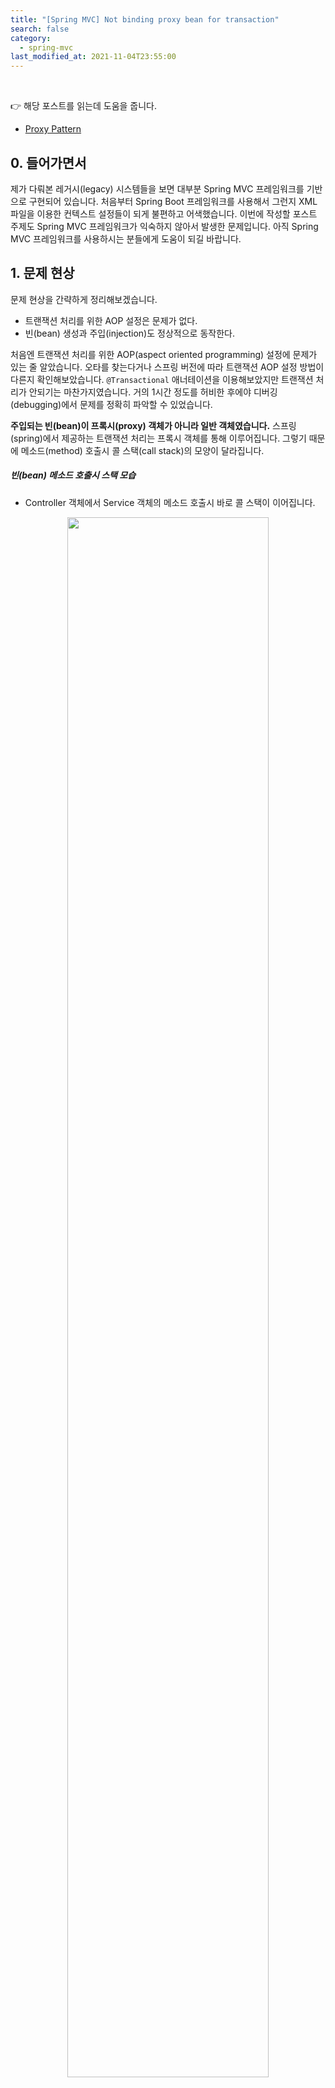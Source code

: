 ```yaml
---
title: "[Spring MVC] Not binding proxy bean for transaction"
search: false
category:
  - spring-mvc
last_modified_at: 2021-11-04T23:55:00
---
```


<br>

👉 해당 포스트를 읽는데 도움을 줍니다.
- [Proxy Pattern][proxy-pattern-link]

## 0. 들어가면서
제가 다뤄본 레거시(legacy) 시스템들을 보면 대부분 Spring MVC 프레임워크를 기반으로 구현되어 있습니다. 
처음부터 Spring Boot 프레임워크를 사용해서 그런지 XML 파일을 이용한 컨텍스트 설정들이 되게 불편하고 어색했습니다. 
이번에 작성할 포스트 주제도 Spring MVC 프레임워크가 익숙하지 않아서 발생한 문제입니다. 
아직 Spring MVC 프레임워크를 사용하시는 분들에게 도움이 되길 바랍니다. 

## 1. 문제 현상
문제 현상을 간략하게 정리해보겠습니다. 
- 트랜잭션 처리를 위한 AOP 설정은 문제가 없다.
- 빈(bean) 생성과 주입(injection)도 정상적으로 동작한다.

처음엔 트랜잭션 처리를 위한 AOP(aspect oriented programming) 설정에 문제가 있는 줄 알았습니다. 
오타를 찾는다거나 스프링 버전에 따라 트랜잭션 AOP 설정 방법이 다른지 확인해보았습니다. 
`@Transactional` 애너테이션을 이용해보았지만 트랜잭션 처리가 안되기는 마찬가지였습니다. 
거의 1시간 정도를 허비한 후에야 디버깅(debugging)에서 문제를 정확히 파악할 수 있었습니다. 

**주입되는 빈(bean)이 프록시(proxy) 객체가 아니라 일반 객체였습니다.** 
스프링(spring)에서 제공하는 트랜잭션 처리는 프록시 객체를 통해 이루어집니다. 
그렇기 때문에 메소드(method) 호출시 콜 스택(call stack)의 모양이 달라집니다. 

##### 빈(bean) 메소드 호출시 스택 모습
- Controller 객체에서 Service 객체의 메소드 호출시 바로 콜 스택이 이어집니다.

<p align="center"><img src="/images/do-not-bind-proxy-spring-mvc-transaction-1.JPG" width="80%"></p>

##### 트랜잭션 처리된 빈(bean) 메소드 호출시 스택 모습
- Controller 객체에서 Service 객체의 메소드 호출시 프록시 객체를 거치게 됩니다.
- 스택을 보면 트랜잭션 처리를 위한 인터셉터가 존재합니다.(빨간 박스)

<p align="center"><img src="/images/do-not-bind-proxy-spring-mvc-transaction-2.JPG" width="80%"></p>

## 2. 문제 원인
트랜잭션 처리가 실패하는 현상이 프록시 객체가 아닌 일반 객체를 주입 받아서 발생하는 것은 확인하였습니다. 
어떤 이유로 이런 현상이 일어나는지 문제의 원인을 찾아보았습니다. 
언제나 그렇듯 `StackOverflow`에서 해답을 찾을 수 있었습니다.

##### StackOverflow 답변
- 동일한 객체에 대해 `component-scan` 행위를 두 번 수행한 것으로 예상된다.
- 처음은 Proxy 객체, 두번째는 Non-Proxy 객체가 생성된다.

<p align="center"><img src="/images/do-not-bind-proxy-spring-mvc-transaction-3.JPG" width="80%"></p>
<center>이미지 출처, hthttps://en.wikipedia.org/wiki/Proxy_pattern</center>

저도 마찬가지 이유로 프록시 객체가 아닌 객체를 사용하고 있었기에 문제가 발생했습니다. 
`applicationContext.xml`, `dispatcher-servlet.xml` 두 군데 파일에서 컴포넌트 스캔(component-scan) 작업을 수행하고 있었습니다. 
이는 스프링의 동작 순서와 연관되어 있으며, 이번 포스트의 주제에선 다루지 않겠습니다.

##### component-scan 설정
- 별도 제거에 관련된 설정이 없으므로 `blog.in.action` 하위 패키지에 모든 컴포넌트를 찾습니다.

```xml
    <mvc:annotation-driven/>
    <context:component-scan base-package="blog.in.action"></context:component-scan>
```

## 3. 해결방법
컴포넌트 스캔 작업시 제외할 컴포넌트 종류를 선택하였습니다. 

##### dispatcher-servlet.xml 파일
- `@Controller` 애너테이션이 붙은 컴포넌트만 찾습니다.
- `@Service`, `@Repository` 애너테이션 붙은 컴포넌트는 제외합니다.

```xml
    <mvc:annotation-driven/>

    <context:component-scan base-package="blog.in.action" use-default-filters="false">
        <context:include-filter type="annotation" expression="org.springframework.stereotype.Controller"/>
        <context:exclude-filter type="annotation" expression="org.springframework.stereotype.Service"/>
        <context:exclude-filter type="annotation" expression="org.springframework.stereotype.Repository"/>
    </context:component-scan>
```

##### applicationContext.xml 파일
- `@Service`, `@Repository` 애너테이션이 붙은 컴포넌트는 포함합니다.
- `@Controller` 애너테이션이 붙은 컴포넌트는 제외합니다.

```xml
    <mvc:annotation-driven/>

    <context:component-scan base-package="blog.in.action" use-default-filters="false">
        <context:include-filter type="annotation" expression="org.springframework.stereotype.Service"/>
        <context:include-filter type="annotation" expression="org.springframework.stereotype.Repository"/>
        <context:exclude-filter type="annotation" expression="org.springframework.stereotype.Controller"/>
    </context:component-scan>
```

## 4. 결과 확인

### 4.1. 생성자 주입 로그 확인

#### 4.1.1. BlogController 클래스 
- 생성자 주입시 빈(bean) 객체에 대한 정보를 로그로 출력합니다.

```java
package blog.in.action.controller;

import blog.in.action.service.BlogService;
import java.util.logging.Logger;
import org.springframework.web.bind.annotation.RequestMapping;
import org.springframework.web.bind.annotation.RestController;

@RestController
public class BlogController {

    private Logger log = Logger.getLogger(BlogController.class.getName());

    private final BlogService blogService;

    public BlogController(BlogService blogService) {
        log.info("BlogController 생성자 주입: " + blogService);
        this.blogService = blogService;
    }

    @RequestMapping(value = {"", "/"})
    public String index() {
        return "index";
    }

    @RequestMapping("/update")
    public void updateBlog() {
        blogService.updateBlog();
    }

    @RequestMapping("/rollback")
    public void rollbackAfterException() {
        blogService.rollbackAfterException();
    }
}
```

##### 컴포넌트 스캔시 별도 설정이 없는 경우 로그
- 생성자 주입이 2회 발생합니다.
    - `blog.in.action.service.impl.BlogServiceImpl@68fbc8b8`
    - `blog.in.action.service.impl.BlogServiceImpl@51f4704b`

```
05-Nov-2021 02:36:53.426 INFO [RMI TCP Connection(3)-127.0.0.1] org.springframework.web.context.ContextLoader.initWebApplicationContext Root WebApplicationContext: initialization started
05-Nov-2021 02:36:55.045 INFO [RMI TCP Connection(3)-127.0.0.1] blog.in.action.controller.BlogController.<init> BlogController 생성자 주입: blog.in.action.service.impl.BlogServiceImpl@68fbc8b8
05-Nov-2021 02:36:55.061 INFO [RMI TCP Connection(3)-127.0.0.1] org.springframework.web.context.ContextLoader.initWebApplicationContext Root WebApplicationContext initialized in 1635 ms
05-Nov-2021 02:36:55.276 WARNING [RMI TCP Connection(3)-127.0.0.1] org.apache.catalina.util.SessionIdGeneratorBase.createSecureRandom [SHA1PRNG] 알고리즘을 사용하여, 세션 ID를 생성하기 위한 SecureRandom 객체를 생성하는데, [215] 밀리초가 소요됐습니다.
05-Nov-2021 02:36:55.309 INFO [RMI TCP Connection(3)-127.0.0.1] org.springframework.web.servlet.FrameworkServlet.initServletBean Initializing Servlet 'dispatcher'
05-Nov-2021 02:36:55.376 INFO [RMI TCP Connection(3)-127.0.0.1] blog.in.action.controller.BlogController.<init> BlogController 생성자 주입: blog.in.action.service.impl.BlogServiceImpl@51f4704b
05-Nov-2021 02:36:55.408 INFO [RMI TCP Connection(3)-127.0.0.1] org.springframework.web.servlet.FrameworkServlet.initServletBean Completed initialization in 99 ms
```

##### 컴포넌트 스캔 대상을 지정한 후 로그
- 생성자 주입이 1회 발생합니다.

```
05-Nov-2021 02:38:27.920 INFO [RMI TCP Connection(3)-127.0.0.1] org.springframework.web.context.ContextLoader.initWebApplicationContext Root WebApplicationContext: initialization started
05-Nov-2021 02:38:29.515 INFO [RMI TCP Connection(3)-127.0.0.1] org.springframework.web.context.ContextLoader.initWebApplicationContext Root WebApplicationContext initialized in 1595 ms
05-Nov-2021 02:38:29.714 WARNING [RMI TCP Connection(3)-127.0.0.1] org.apache.catalina.util.SessionIdGeneratorBase.createSecureRandom [SHA1PRNG] 알고리즘을 사용하여, 세션 ID를 생성하기 위한 SecureRandom 객체를 생성하는데, [199] 밀리초가 소요됐습니다.
05-Nov-2021 02:38:29.740 INFO [RMI TCP Connection(3)-127.0.0.1] org.springframework.web.servlet.FrameworkServlet.initServletBean Initializing Servlet 'dispatcher'
05-Nov-2021 02:38:29.824 INFO [RMI TCP Connection(3)-127.0.0.1] blog.in.action.controller.BlogController.<init> BlogController 생성자 주입: blog.in.action.service.impl.BlogServiceImpl@34114842
05-Nov-2021 02:38:29.855 INFO [RMI TCP Connection(3)-127.0.0.1] org.springframework.web.servlet.FrameworkServlet.initServletBean Completed initialization in 115 ms
```

### 4.2. 롤백(rollback) 정상 동작 여부 확인

#### 4.2.1. BlogServiceImpl 클래스
- `updateBlog` 메소드 - 정상적으로 업데이트를 수행합니다.
- `rollbackAfterException` 메소드 - 의도적으로 예외(exception) 발생 후 롤백 여부를 확인합니다.

```java
package blog.in.action.service.impl;

import blog.in.action.dao.BlogDao;
import blog.in.action.service.BlogService;
import org.springframework.stereotype.Service;

@Service
public class BlogServiceImpl implements BlogService {

    private final BlogDao blogDao;

    public BlogServiceImpl(BlogDao blogDao) {
        this.blogDao = blogDao;
    }

    @Override
    public void updateBlog() {
        blogDao.updateBlog();
    }

    @Override
    public void rollbackAfterException() {
        blogDao.updateBlog();
        if (true) {
            throw new RuntimeException("occur exception");
        }
    }
}
```

##### 테스트 수행 전 데이터

<p align="left"><img src="/images/do-not-bind-proxy-spring-mvc-transaction-4.JPG"></p>

##### updateBlog 메소드 테스트

```
$ curl http://localhost:8080/update
```

##### updateBlog 메소드 테스트 결과
- `authorities` 항목이 `NULL`로 바뀌었습니다.

<p align="left"><img src="/images/do-not-bind-proxy-spring-mvc-transaction-5.JPG"></p>

##### rollbackAfterException 메소드 테스트

```
$ curl http://localhost:8080/rollback
```

##### rollbackAfterException 메소드 테스트 결과 로그
- 데이터가 변경되지 않았으므로 별도 이미지를 첨부하지 않았습니다. 
- 서버 에러가 발생합니다. 
- 쿼리를 통해 데이터 상태를 확인합니다.

```
$ curl http://localhost:8080/rollback
...
org.springframework.web.util.NestedServletException: Request processing failed; nested exception is java.lang.RuntimeException: occur exception
        org.springframework.web.servlet.FrameworkServlet.processRequest(FrameworkServlet.java:1014)
        org.springframework.web.servlet.FrameworkServlet.doGet(FrameworkServlet.java:898)
        javax.servlet.http.HttpServlet.service(HttpServlet.java:655)
        org.springframework.web.servlet.FrameworkServlet.service(FrameworkServlet.java:883)
        javax.servlet.http.HttpServlet.service(HttpServlet.java:764)
        org.apache.tomcat.websocket.server.WsFilter.doFilter(WsFilter.java:53)
...
```

#### TEST CODE REPOSITORY
- <https://github.com/Junhyunny/blog-in-action/tree/master/2021-11-04-do-not-bind-proxy-spring-mvc-transaction>

#### REFERENCE
- <https://stackoverflow.com/questions/18995298/why-proxy-is-not-used-to-autowire>
- <https://stackoverflow.com/questions/11486401/autowired-spring-bean-is-not-a-proxy>
- <https://javannspring.tistory.com/231>
- <https://codedragon.tistory.com/9017>

[proxy-pattern-link]: https://junhyunny.github.io/information/design-pattern/proxy-pattern/